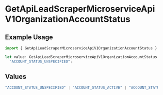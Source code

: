 # GetApiLeadScraperMicroserviceApiV1OrganizationAccountStatus

## Example Usage

```typescript
import { GetApiLeadScraperMicroserviceApiV1OrganizationAccountStatus } from "oppulence-backend-sdk/models/operations";

let value: GetApiLeadScraperMicroserviceApiV1OrganizationAccountStatus =
  "ACCOUNT_STATUS_UNSPECIFIED";
```

## Values

```typescript
"ACCOUNT_STATUS_UNSPECIFIED" | "ACCOUNT_STATUS_ACTIVE" | "ACCOUNT_STATUS_SUSPENDED" | "ACCOUNT_STATUS_PENDING_VERIFICATION"
```
